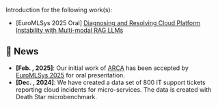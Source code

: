 Introduction for the following work(s):
* [EuroMLSys 2025 Oral] <a href="https://github.com/yw2399/arca/blob/main/paper/ARCA_EuroMLSys.pdf">Diagnosing and Resolving Cloud Platform Instability with Multi-modal RAG LLMs</a>


## 📰 News
* **[Feb. , 2025]**: Our initial work of [ARCA](https://github.com/yw2399/arca/blob/main/paper/ARCA_EuroMLSys.pdf) has been accepted by [EuroMLSys 2025](https://euromlsys.eu/) for oral presentation.
* **[Dec. , 2024]**: We have created a data set of 800 IT support tickets reporting cloud incidents for micro-services. The data is created with Death Star microbenchmark.
